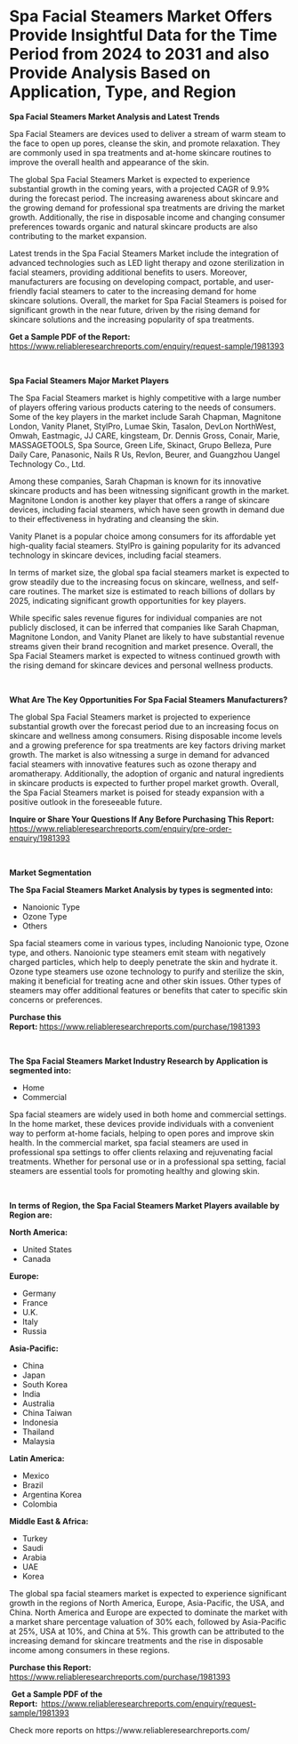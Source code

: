 <p><h1>Spa Facial Steamers Market Offers Provide Insightful Data for the Time Period from 2024 to 2031 and also Provide Analysis Based on Application, Type, and Region</h1></p><p><strong>Spa Facial Steamers Market Analysis and Latest Trends</strong></p>
<p><p>Spa Facial Steamers are devices used to deliver a stream of warm steam to the face to open up pores, cleanse the skin, and promote relaxation. They are commonly used in spa treatments and at-home skincare routines to improve the overall health and appearance of the skin.</p><p>The global Spa Facial Steamers Market is expected to experience substantial growth in the coming years, with a projected CAGR of 9.9% during the forecast period. The increasing awareness about skincare and the growing demand for professional spa treatments are driving the market growth. Additionally, the rise in disposable income and changing consumer preferences towards organic and natural skincare products are also contributing to the market expansion.</p><p>Latest trends in the Spa Facial Steamers Market include the integration of advanced technologies such as LED light therapy and ozone sterilization in facial steamers, providing additional benefits to users. Moreover, manufacturers are focusing on developing compact, portable, and user-friendly facial steamers to cater to the increasing demand for home skincare solutions. Overall, the market for Spa Facial Steamers is poised for significant growth in the near future, driven by the rising demand for skincare solutions and the increasing popularity of spa treatments.</p></p>
<p><strong>Get a Sample PDF of the Report:&nbsp;</strong> <a href="https://www.reliableresearchreports.com/enquiry/request-sample/1981393">https://www.reliableresearchreports.com/enquiry/request-sample/1981393</a></p>
<p>&nbsp;</p>
<p><strong>Spa Facial Steamers Major Market Players</strong></p>
<p><p>The Spa Facial Steamers market is highly competitive with a large number of players offering various products catering to the needs of consumers. Some of the key players in the market include Sarah Chapman, Magnitone London, Vanity Planet, StylPro, Lumae Skin, Tasalon, DevLon NorthWest, Omwah, Eastmagic, JJ CARE, kingsteam, Dr. Dennis Gross, Conair, Marie, MASSAGETOOLS, Spa Source, Green Life, Skinact, Grupo Belleza, Pure Daily Care, Panasonic, Nails R Us, Revlon, Beurer, and Guangzhou Uangel Technology Co., Ltd.</p><p>Among these companies, Sarah Chapman is known for its innovative skincare products and has been witnessing significant growth in the market. Magnitone London is another key player that offers a range of skincare devices, including facial steamers, which have seen growth in demand due to their effectiveness in hydrating and cleansing the skin.</p><p>Vanity Planet is a popular choice among consumers for its affordable yet high-quality facial steamers. StylPro is gaining popularity for its advanced technology in skincare devices, including facial steamers.</p><p>In terms of market size, the global spa facial steamers market is expected to grow steadily due to the increasing focus on skincare, wellness, and self-care routines. The market size is estimated to reach billions of dollars by 2025, indicating significant growth opportunities for key players.</p><p>While specific sales revenue figures for individual companies are not publicly disclosed, it can be inferred that companies like Sarah Chapman, Magnitone London, and Vanity Planet are likely to have substantial revenue streams given their brand recognition and market presence. Overall, the Spa Facial Steamers market is expected to witness continued growth with the rising demand for skincare devices and personal wellness products.</p></p>
<p>&nbsp;</p>
<p><strong>What Are The Key Opportunities For Spa Facial Steamers Manufacturers?</strong></p>
<p><p>The global Spa Facial Steamers market is projected to experience substantial growth over the forecast period due to an increasing focus on skincare and wellness among consumers. Rising disposable income levels and a growing preference for spa treatments are key factors driving market growth. The market is also witnessing a surge in demand for advanced facial steamers with innovative features such as ozone therapy and aromatherapy. Additionally, the adoption of organic and natural ingredients in skincare products is expected to further propel market growth. Overall, the Spa Facial Steamers market is poised for steady expansion with a positive outlook in the foreseeable future.</p></p>
<p><strong>Inquire or Share Your Questions If Any Before Purchasing This Report:</strong> <a href="https://www.reliableresearchreports.com/enquiry/pre-order-enquiry/1981393">https://www.reliableresearchreports.com/enquiry/pre-order-enquiry/1981393</a></p>
<p>&nbsp;</p>
<p><strong>Market Segmentation</strong></p>
<p><strong>The Spa Facial Steamers Market Analysis by types is segmented into:</strong></p>
<p><ul><li>Nanoionic Type</li><li>Ozone Type</li><li>Others</li></ul></p>
<p><p>Spa facial steamers come in various types, including Nanoionic type, Ozone type, and others. Nanoionic type steamers emit steam with negatively charged particles, which help to deeply penetrate the skin and hydrate it. Ozone type steamers use ozone technology to purify and sterilize the skin, making it beneficial for treating acne and other skin issues. Other types of steamers may offer additional features or benefits that cater to specific skin concerns or preferences.</p></p>
<p><strong>Purchase this Report:&nbsp;</strong><a href="https://www.reliableresearchreports.com/purchase/1981393">https://www.reliableresearchreports.com/purchase/1981393</a></p>
<p>&nbsp;</p>
<p><strong>The Spa Facial Steamers Market Industry Research by Application is segmented into:</strong></p>
<p><ul><li>Home</li><li>Commercial</li></ul></p>
<p><p>Spa facial steamers are widely used in both home and commercial settings. In the home market, these devices provide individuals with a convenient way to perform at-home facials, helping to open pores and improve skin health. In the commercial market, spa facial steamers are used in professional spa settings to offer clients relaxing and rejuvenating facial treatments. Whether for personal use or in a professional spa setting, facial steamers are essential tools for promoting healthy and glowing skin.</p></p>
<p>&nbsp;</p>
<p><strong>In terms of Region, the Spa Facial Steamers Market Players available by Region are:</strong></p>
<p>
    <p> <strong> North America: </strong>
        <ul>
            <li>United States</li>
            <li>Canada</li>
        </ul>
        </p> 
    <p> <strong> Europe: </strong>
        <ul>
            <li>Germany</li>
            <li>France</li>
            <li>U.K.</li>
            <li>Italy</li>
            <li>Russia</li>
        </ul>
        </p> 
    <p> <strong> Asia-Pacific: </strong>
        <ul>
            <li>China</li>
            <li>Japan</li>
            <li>South Korea</li>
            <li>India</li>
            <li>Australia</li>
            <li>China Taiwan</li>
            <li>Indonesia</li>
            <li>Thailand</li>
            <li>Malaysia</li>
        </ul>
        </p> 
    <p> <strong> Latin America: </strong>
        <ul>
            <li>Mexico</li>
            <li>Brazil</li>
            <li>Argentina Korea</li>
            <li>Colombia</li>
        </ul>
        </p> 
    <p> <strong> Middle East & Africa: </strong>
        <ul>
            <li>Turkey</li>
            <li>Saudi</li>
            <li>Arabia</li>
            <li>UAE</li>
            <li>Korea</li>
        </ul>
    </p>
    </p>
<p><p>The global spa facial steamers market is expected to experience significant growth in the regions of North America, Europe, Asia-Pacific, the USA, and China. North America and Europe are expected to dominate the market with a market share percentage valuation of 30% each, followed by Asia-Pacific at 25%, USA at 10%, and China at 5%. This growth can be attributed to the increasing demand for skincare treatments and the rise in disposable income among consumers in these regions.</p></p>
<p><strong>Purchase this Report: </strong><a href="https://www.reliableresearchreports.com/purchase/1981393">https://www.reliableresearchreports.com/purchase/1981393</a></p>
<p>&nbsp;<strong>Get a Sample PDF of the Report:&nbsp;&nbsp;</strong><a href="https://www.reliableresearchreports.com/enquiry/request-sample/1981393">https://www.reliableresearchreports.com/enquiry/request-sample/1981393</a></p>
<p><strong></strong></p>
<p>Check more reports on https://www.reliableresearchreports.com/</p>